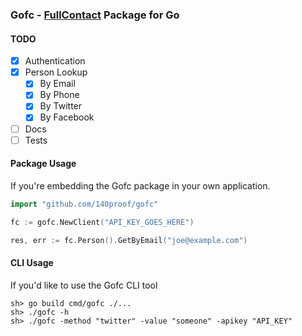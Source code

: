 ### Gofc - [FullContact](http://fullcontact.com) Package for Go

#### TODO

* [x] Authentication
* [x] Person Lookup
    * [x] By Email
    * [x] By Phone
    * [x] By Twitter
    * [x] By Facebook
* [ ] Docs
* [ ] Tests

#### Package Usage
If you're embedding the Gofc package in your own application.

```go
import "github.com/140proof/gofc"

fc := gofc.NewClient("API_KEY_GOES_HERE")

res, err := fc.Person().GetByEmail("joe@example.com")
```

#### CLI Usage
If you'd like to use the Gofc CLI tool

```
sh> go build cmd/gofc ./...
sh> ./gofc -h
sh> ./gofc -method "twitter" -value "someone" -apikey "API_KEY"
```

